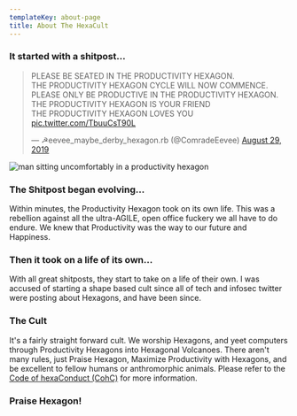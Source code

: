 ```yaml
---
templateKey: about-page
title: About The HexaCult
---
```

### It started with a shitpost...

<blockquote class="twitter-tweet" data-partner="tweetdeck"><p lang="en" dir="ltr">PLEASE BE SEATED IN THE PRODUCTIVITY HEXAGON.<br>THE PRODUCTIVITY HEXAGON CYCLE WILL NOW COMMENCE.<br>PLEASE ONLY BE PRODUCTIVE IN THE PRODUCTIVITY HEXAGON.<br>THE PRODUCTIVITY HEXAGON IS YOUR FRIEND<br>THE PRODUCTIVITY HEXAGON LOVES YOU <a href="https://t.co/TbuuCsT90L">pic.twitter.com/TbuuCsT90L</a></p>&mdash; ☭eevee_maybe_derby_hexagon.rb (@ComradeEevee) <a href="https://twitter.com/ComradeEevee/status/1167053541292331008?ref_src=twsrc%5Etfw">August 29, 2019</a></blockquote>
<script async src="https://platform.twitter.com/widgets.js" charset="utf-8"></script>

![man sitting uncomfortably in a productivity hexagon](/img/productivity_hexagon.png "The Productivity Hexagon")

### The Shitpost began evolving...

Within minutes, the Productivity Hexagon took on its own life. This was a rebellion against all the ultra-AGILE, open office fuckery we all have to do endure. We knew that Productivity was the way to our future and Happiness. 

### Then it took on a life of its own...

With all great shitposts, they start to take on a life of their own. I was accused of starting a shape based cult since all of tech and infosec twitter were posting about Hexagons, and have been since. 

### The Cult

It's a fairly straight forward cult. We worship Hexagons, and yeet computers through Productivity Hexagons into Hexagonal Volcanoes. There aren't many rules, just Praise Hexagon, Maximize Productivity with Hexagons, and be excellent to fellow humans or anthromorphic animals. Please refer to the [Code of hexaConduct (CohC)](/coc) for more information.

### Praise Hexagon!
